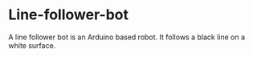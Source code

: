 # Line-follower-bot
A line follower bot is an Arduino based  robot. It follows a black line on a white surface.
